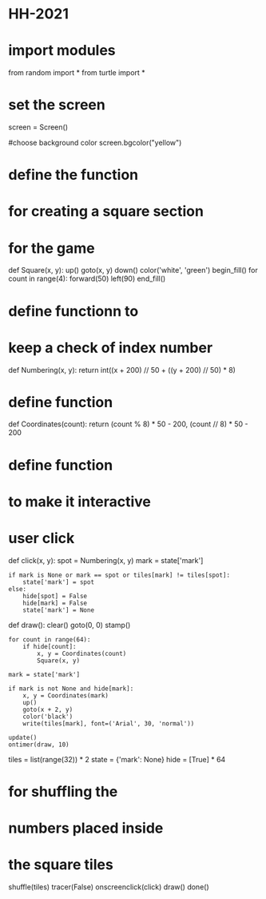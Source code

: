# HH-2021
# import modules
from random import *
from turtle import *

# set the screen
screen = Screen()

#choose background color
screen.bgcolor("yellow")

# define the function
# for creating a square section
# for the game
def Square(x, y):
	up()
	goto(x, y)
	down()
	color('white', 'green')
	begin_fill()
	for count in range(4):
		forward(50)
		left(90)
	end_fill()

# define functionn to
# keep a check of index number
def Numbering(x, y):
	return int((x + 200) // 50 + ((y + 200) // 50) * 8)

# define function
def Coordinates(count):
	return (count % 8) * 50 - 200, (count // 8) * 50 - 200

# define function
# to make it interactive
# user click
def click(x, y):
	spot = Numbering(x, y)
	mark = state['mark']

	if mark is None or mark == spot or tiles[mark] != tiles[spot]:
		state['mark'] = spot
	else:
		hide[spot] = False
		hide[mark] = False
		state['mark'] = None

def draw():
	clear()
	goto(0, 0)
	stamp()

	for count in range(64):
		if hide[count]:
			x, y = Coordinates(count)
			Square(x, y)

	mark = state['mark']

	if mark is not None and hide[mark]:
		x, y = Coordinates(mark)
		up()
		goto(x + 2, y)
		color('black')
		write(tiles[mark], font=('Arial', 30, 'normal'))

	update()
	ontimer(draw, 10)

tiles = list(range(32)) * 2
state = {'mark': None}
hide = [True] * 64

# for shuffling the
# numbers placed inside
# the square tiles
shuffle(tiles)
tracer(False)
onscreenclick(click)
draw()
done()
